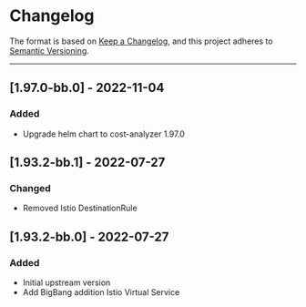 # Changelog

The format is based on [Keep a Changelog](https://keepachangelog.com/en/1.0.0/), and this project adheres to [Semantic Versioning](https://semver.org/spec/v2.0.0.html).

---

## [1.97.0-bb.0] - 2022-11-04
### Added
- Upgrade helm chart to cost-analyzer 1.97.0

## [1.93.2-bb.1] - 2022-07-27
### Changed
- Removed Istio DestinationRule

## [1.93.2-bb.0] - 2022-07-27
### Added
- Initial upstream version
- Add BigBang addition Istio Virtual Service

